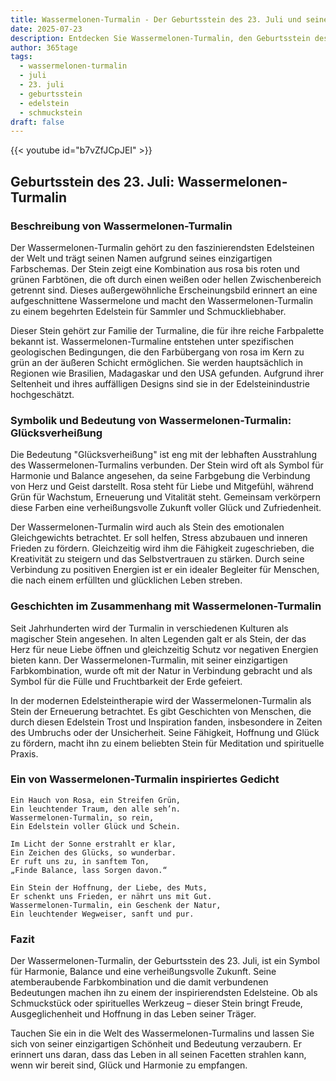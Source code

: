 ```yaml
---
title: Wassermelonen-Turmalin - Der Geburtsstein des 23. Juli und seine Bedeutung
date: 2025-07-23
description: Entdecken Sie Wassermelonen-Turmalin, den Geburtsstein des 23. Juli, der Glücksverheißung symbolisiert. Seine Symbolik und Geschichte werden Sie inspirieren.
author: 365tage
tags:
  - wassermelonen-turmalin
  - juli
  - 23. juli
  - geburtsstein
  - edelstein
  - schmuckstein
draft: false
---
```


{{< youtube id="b7vZfJCpJEI" >}}

## Geburtsstein des 23. Juli: Wassermelonen-Turmalin

### Beschreibung von Wassermelonen-Turmalin

Der Wassermelonen-Turmalin gehört zu den faszinierendsten Edelsteinen der Welt und trägt seinen Namen aufgrund seines einzigartigen Farbschemas. Der Stein zeigt eine Kombination aus rosa bis roten und grünen Farbtönen, die oft durch einen weißen oder hellen Zwischenbereich getrennt sind. Dieses außergewöhnliche Erscheinungsbild erinnert an eine aufgeschnittene Wassermelone und macht den Wassermelonen-Turmalin zu einem begehrten Edelstein für Sammler und Schmuckliebhaber.

Dieser Stein gehört zur Familie der Turmaline, die für ihre reiche Farbpalette bekannt ist. Wassermelonen-Turmaline entstehen unter spezifischen geologischen Bedingungen, die den Farbübergang von rosa im Kern zu grün an der äußeren Schicht ermöglichen. Sie werden hauptsächlich in Regionen wie Brasilien, Madagaskar und den USA gefunden. Aufgrund ihrer Seltenheit und ihres auffälligen Designs sind sie in der Edelsteinindustrie hochgeschätzt.

### Symbolik und Bedeutung von Wassermelonen-Turmalin: Glücksverheißung

Die Bedeutung "Glücksverheißung" ist eng mit der lebhaften Ausstrahlung des Wassermelonen-Turmalins verbunden. Der Stein wird oft als Symbol für Harmonie und Balance angesehen, da seine Farbgebung die Verbindung von Herz und Geist darstellt. Rosa steht für Liebe und Mitgefühl, während Grün für Wachstum, Erneuerung und Vitalität steht. Gemeinsam verkörpern diese Farben eine verheißungsvolle Zukunft voller Glück und Zufriedenheit.

Der Wassermelonen-Turmalin wird auch als Stein des emotionalen Gleichgewichts betrachtet. Er soll helfen, Stress abzubauen und inneren Frieden zu fördern. Gleichzeitig wird ihm die Fähigkeit zugeschrieben, die Kreativität zu steigern und das Selbstvertrauen zu stärken. Durch seine Verbindung zu positiven Energien ist er ein idealer Begleiter für Menschen, die nach einem erfüllten und glücklichen Leben streben.

### Geschichten im Zusammenhang mit Wassermelonen-Turmalin

Seit Jahrhunderten wird der Turmalin in verschiedenen Kulturen als magischer Stein angesehen. In alten Legenden galt er als Stein, der das Herz für neue Liebe öffnen und gleichzeitig Schutz vor negativen Energien bieten kann. Der Wassermelonen-Turmalin, mit seiner einzigartigen Farbkombination, wurde oft mit der Natur in Verbindung gebracht und als Symbol für die Fülle und Fruchtbarkeit der Erde gefeiert.

In der modernen Edelsteintherapie wird der Wassermelonen-Turmalin als Stein der Erneuerung betrachtet. Es gibt Geschichten von Menschen, die durch diesen Edelstein Trost und Inspiration fanden, insbesondere in Zeiten des Umbruchs oder der Unsicherheit. Seine Fähigkeit, Hoffnung und Glück zu fördern, macht ihn zu einem beliebten Stein für Meditation und spirituelle Praxis.

### Ein von Wassermelonen-Turmalin inspiriertes Gedicht

```
Ein Hauch von Rosa, ein Streifen Grün,  
Ein leuchtender Traum, den alle seh’n.  
Wassermelonen-Turmalin, so rein,  
Ein Edelstein voller Glück und Schein.  

Im Licht der Sonne erstrahlt er klar,  
Ein Zeichen des Glücks, so wunderbar.  
Er ruft uns zu, in sanftem Ton,  
„Finde Balance, lass Sorgen davon.“  

Ein Stein der Hoffnung, der Liebe, des Muts,  
Er schenkt uns Frieden, er nährt uns mit Gut.  
Wassermelonen-Turmalin, ein Geschenk der Natur,  
Ein leuchtender Wegweiser, sanft und pur.  
```

### Fazit

Der Wassermelonen-Turmalin, der Geburtsstein des 23. Juli, ist ein Symbol für Harmonie, Balance und eine verheißungsvolle Zukunft. Seine atemberaubende Farbkombination und die damit verbundenen Bedeutungen machen ihn zu einem der inspirierendsten Edelsteine. Ob als Schmuckstück oder spirituelles Werkzeug – dieser Stein bringt Freude, Ausgeglichenheit und Hoffnung in das Leben seiner Träger.

Tauchen Sie ein in die Welt des Wassermelonen-Turmalins und lassen Sie sich von seiner einzigartigen Schönheit und Bedeutung verzaubern. Er erinnert uns daran, dass das Leben in all seinen Facetten strahlen kann, wenn wir bereit sind, Glück und Harmonie zu empfangen.